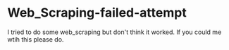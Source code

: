 # Web_Scraping-failed-attempt
I tried to do some web_scraping but don't think it worked.
If you could me wtih this please do.
